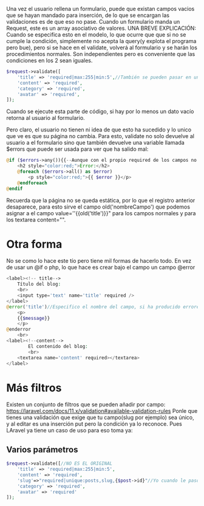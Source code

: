 Una vez el usuario rellena un formulario, puede que existan campos vacios que se hayan mandado para inserción, de lo que se encargan las validaciones es de que eso no pase.
Cuando un formulario manda un Request, este es un array asociativo de valores.
UNA BREVE EXPLICACIÓN: Cuando se especifica esto en el modelo, lo que ocurre que que si no se cumple la condición, simplemente no acepta la query(y explota el programa pero bue), pero si se hace en el validate, volverá al formulario y se harán los procedimientos normales. Son independientes pero es conveniente que las condiciones en los 2 sean iguales.
```php
$request->validate([
    'title' => 'required|max:255|min:5',//También se pueden pasar en un array ['required','max:255','min:5']
    'content' => 'required',
    'category' => 'required',
    'avatar' => 'required',
]);
```
Cuando se ejecute esta parte de código, si hay por lo menos un dato vacío retorna al usuario al formulario.

Pero claro, el usuario no tienen ni idea de que esto ha sucedido y lo unico que ve es que su página no cambia. Para esto,  validate no solo devuelve al usuario a el formulario sino que también devuelve una variable llamada $errors que puede ser usada para ver que ha salido mal:
```php
@if ($errors->any()){{--Aunque con el propio required de los campos no le veo mucho uso--}}
    <h2 style="color:red;">Error:</h2>
	@foreach ($errors->all() as $error)
        <p style="color:red;">{{ $error }}</p>
    @endforeach
@endif
```
Recuerda que la página no se queda estática, por lo que el registro anterior desaparece, para esto sirve el campo old('nombreCampo') que podemos asignar a el campo value=''{{old('title')}}" para los campos normales y  para los textarea content="".

# Otra forma
No se como lo hace este tío pero tiene mil formas de hacerlo todo.
En vez de usar un @if o php, lo que hace es crear bajo el campo un campo @error
```php
<label><!-- title-->
    Título del blog:
    <br>
    <input type='text' name='title' required />
</label>
@error('title')//Especifico el nombre del campo, si ha producido errores, los guarda por su nombre como un array assc
	<p>
	{{$message}}
	</p>
@enderror
    <br>
<label><!--content-->
        El contenido del blog:
        <br>
    <textarea name='content' required></textarea>
</label>
```
# Más filtros
Existen un conjunto de filtros que se pueden añadir por campo:
https://laravel.com/docs/11.x/validation#available-validation-rules
Ponle que tienes una validación que exige que tu campo(slug por ejemplo) sea único, y al editar es una inserción put pero la condición ya lo reconoce. Pues LAravel ya tiene un caso de uso para eso toma ya:
## Varios parámetros

```php
$request->validate([//NO ES EL ORIGINAL
    'title' => 'required|max:255|min:5',
    'content' => 'required',
	'slug'=>"required|unique:posts,slug,{$post->id}"//Yo cuando le paso esto al programa le digo que quiero que compruebe con todos los resultados MENOS este
    'category' => 'required',
    'avatar' => 'required'
]);
```
